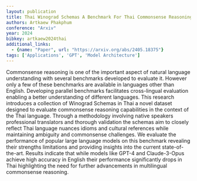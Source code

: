 ```yaml
---
layout: publication
title: Thai Winograd Schemas A Benchmark For Thai Commonsense Reasoning
authors: Artkaew Phakphum
conference: "Arxiv"
year: 2024
bibkey: artkaew2024thai
additional_links:
  - {name: "Paper", url: "https://arxiv.org/abs/2405.18375"}
tags: ['Applications', 'GPT', 'Model Architecture']
---
```

Commonsense reasoning is one of the important aspect of natural language understanding with several benchmarks developed to evaluate it. However only a few of these benchmarks are available in languages other than English. Developing parallel benchmarks facilitates cross-lingual evaluation enabling a better understanding of different languages. This research introduces a collection of Winograd Schemas in Thai a novel dataset designed to evaluate commonsense reasoning capabilities in the context of the Thai language. Through a methodology involving native speakers professional translators and thorough validation the schemas aim to closely reflect Thai language nuances idioms and cultural references while maintaining ambiguity and commonsense challenges. We evaluate the performance of popular large language models on this benchmark revealing their strengths limitations and providing insights into the current state-of-the-art. Results indicate that while models like GPT-4 and Claude-3-Opus achieve high accuracy in English their performance significantly drops in Thai highlighting the need for further advancements in multilingual commonsense reasoning.
